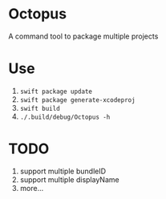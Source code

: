 # Octopus
A command tool to package multiple projects

# Use
1. `swift package update`
2. `swift package generate-xcodeproj`
3. `swift build`
4. `./.build/debug/Octopus -h`

# TODO
1. support multiple bundleID
2. support multiple displayName
3. more...
